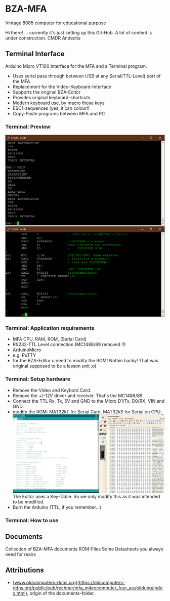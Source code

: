 # BZA-MFA
Vintage 8085 computer for educational purpose

Hi there!
... currently it's just setting up this Git-Hub. A lot of content is under construction.
CMDR Andechs

## Terminal Interface
Arduino Micro VT100 Interface for the MFA and a Terminal program.
- Uses serial pass through between USB at any Serial(TTL-Level) port of the MFA
- Replacement for the Video-Keyboard-Interface
- Supports the original BZA-Editor
- Provides original keyboard-shortcuts
- Modern keyboard use, by macro those keys
- ESC[-sequences (yes, it can colour!)
- Copy-Paste programs between MFA and PC

### Terminal: Preview
![KMD](https://github.com/Andechs75/BZA-MFA/blob/main/Terminal/KMD.png)
![Editor](https://github.com/Andechs75/BZA-MFA/blob/main/Terminal/Editor.png)

### Terminal: Application requirements
- MFA CPU, RAM, ROM, (Serial Card)
- RS232-TTL Level connection (MC1488/89 removed !!) 
- ArduinoMicro
- e.g. PuTTY
- for the BZA-Editor u need to modify the ROM! Nothin hacky! That was original supposed to be a lesson unit ;o) 

### Terminal: Setup hardware
- Remove the Video and Keybord Card.
- Remove the +/-12V driver and receiver. That's the MC1488/89.
- Connect the TTL Rx, Tx, 5V and GND to the Micro D1/Tx, D0/RX, VIN and GND.
- modify the ROM: MAT32kT for Serial Card, MAT32kS for Serial on CPU:
  ![Editor](https://github.com/Andechs75/BZA-MFA/blob/main/Terminal/Rom.png)
  The Editor uses a Key-Table. So we only modify this as it was intended to be modified. 
- Burn the Arduino (TTL, if you remember...)

### Terminal: How to use


## Documents
  Collection of BZA-MFA documents
  ROM-Files
  Some Datasheets you always need for reairs

## Attributions
- [www.oldcomputers-ddns.org](https://oldcomputers-ddns.org/public/pub/rechner/mfa_mikrocomputer_fuer_ausbildung/index.html), origin of the documents-folder.
